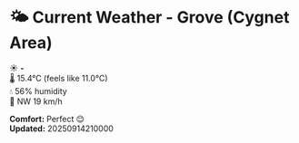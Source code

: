 # 🌤️ Current Weather - Grove (Cygnet Area)

☀️ **-**  
🌡️ 15.4°C (feels like 11.0°C)  
💧 56% humidity  
💨 NW 19 km/h  

**Comfort:** Perfect 😌  
**Updated:** 20250914210000
